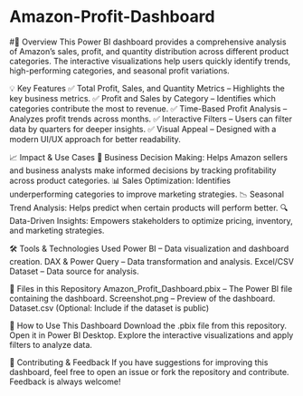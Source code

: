 # Amazon-Profit-Dashboard

#📌 Overview
This Power BI dashboard provides a comprehensive analysis of Amazon’s sales, profit, and quantity distribution across different product categories. The interactive visualizations help users quickly identify trends, high-performing categories, and seasonal profit variations.

💡 Key Features
✅ Total Profit, Sales, and Quantity Metrics – Highlights the key business metrics.
✅ Profit and Sales by Category – Identifies which categories contribute the most to revenue.
✅ Time-Based Profit Analysis – Analyzes profit trends across months.
✅ Interactive Filters – Users can filter data by quarters for deeper insights.
✅ Visual Appeal – Designed with a modern UI/UX approach for better readability.

📈 Impact & Use Cases
🚀 Business Decision Making: Helps Amazon sellers and business analysts make informed decisions by tracking profitability across product categories.
📊 Sales Optimization: Identifies underperforming categories to improve marketing strategies.
📉 Seasonal Trend Analysis: Helps predict when certain products will perform better.
🔍 Data-Driven Insights: Empowers stakeholders to optimize pricing, inventory, and marketing strategies.

🛠️ Tools & Technologies Used
Power BI – Data visualization and dashboard creation.
DAX & Power Query – Data transformation and analysis.
Excel/CSV Dataset – Data source for analysis.

📂 Files in this Repository
Amazon_Profit_Dashboard.pbix – The Power BI file containing the dashboard.
Screenshot.png – Preview of the dashboard.
Dataset.csv (Optional: Include if the dataset is public)

🚀 How to Use This Dashboard
Download the .pbix file from this repository.
Open it in Power BI Desktop.
Explore the interactive visualizations and apply filters to analyze data.

📢 Contributing & Feedback
If you have suggestions for improving this dashboard, feel free to open an issue or fork the repository and contribute. Feedback is always welcome! 

